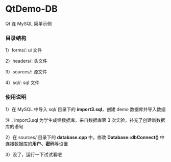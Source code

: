# QtDemo-DB

Qt 连 MySQL 简单示例

### 目录结构

1）forms/: ui 文件

2）headers/: 头文件

3）sources/: 源文件

4）sql/: sql 文件

### 使用说明

1）在 MySQL 中导入 sql/ 目录下的 **import3.sql**，创建 demo 数据库并导入数据

注：import3.sql 为学生成绩数据库，来自数据库第 3 次实验，补充了创建新数据库的语句

2）在 sources/ 目录下的 **database.cpp** 中，修改 **Database::dbConnect()** 中连接数据库的**用户、密码**等设置

3）没了，运行一下试试看吧